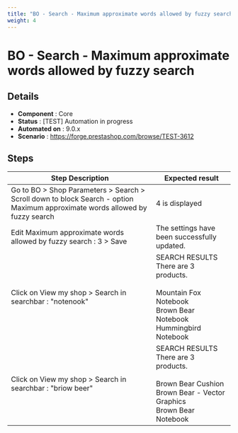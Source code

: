 ```yaml
---
title: "BO - Search - Maximum approximate words allowed by fuzzy search"
weight: 4
---
```


# BO - Search - Maximum approximate words allowed by fuzzy search
## Details
* **Component** : Core
* **Status** : [TEST] Automation in progress
* **Automated on** : 9.0.x
* **Scenario** : https://forge.prestashop.com/browse/TEST-3612

## Steps
| Step Description | Expected result |
| ----- | ----- |
| Go to BO > Shop Parameters > Search > Scroll down to block Search - option Maximum approximate words allowed by fuzzy search | 4 is displayed |
| Edit Maximum approximate words allowed by fuzzy search : 3 > Save | The settings have been successfully updated. |
| Click on View my shop > Search in searchbar : "notenook" | SEARCH RESULTS<br>There are 3 products.<br><br>Mountain Fox Notebook<br>Brown Bear Notebook<br>Hummingbird Notebook |
| Click on View my shop > Search in searchbar : "briow beer" | SEARCH RESULTS<br>There are 3 products.<br><br>Brown Bear Cushion<br>Brown Bear - Vector Graphics<br>Brown Bear Notebook |
